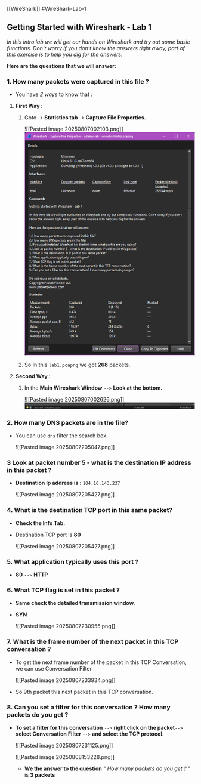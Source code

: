 [[WireShark]]
#WireShark-Lab-1
## Getting Started with Wireshark - Lab 1  
  
*In this intro lab we will get our hands on Wireshark and try out some basic functions. Don't worry if you don't know the answers right away, part of this exercise is to help you dig for the answers.*
  
**Here are the questions that we will answer:**  
  
### 1. How many packets were captured in this file ?

-  You have *2 ways* to know that : 

1. **First Way :** 

	1.  Goto -> **Statistics tab** -> **Capture File Properties.**
	
		![[Pasted image 20250807002103.png]]
	        ![Capture File Properties](https://github.com/CrypterENC/My-Obi-Notes/blob/main/IMG/Pasted%20image%2020250807002103.png)

	3.  So In this `lab1.pcapng` we got **268** packets.

2. **Second Way :** 

	1.  In the **Main Wireshark Window** `-->` **Look at the bottom.**

		![[Pasted image 20250807002626.png]]
                ![Main Wireshark Window-Look at the bottom](https://github.com/CrypterENC/My-Obi-Notes/blob/main/IMG/Pasted%20image%2020250807002626.png)


### 2. How many DNS packets are in the file?  

- You can use `dns` filter the search box.

	![[Pasted image 20250807205047.png]]

### 3 Look at packet number 5 - what is the destination IP address in this packet ?

- **Destination Ip address is :**  `104.16.143.237`

	![[Pasted image 20250807205427.png]]
### 4. What is the destination TCP port in this same packet?  

-  **Check the Info Tab.**

-  Destination TCP port is **80**

	![[Pasted image 20250807205427.png]]

### 5. What application typically uses this port ? 

- **80** `-->` **HTTP**
### 6. What TCP flag is set in this packet ?  

-  **Same check the detailed transmission window.**

- **SYN**

	![[Pasted image 20250807230955.png]]
### 7. What is the frame number of the next packet in this TCP conversation ?  


-  To get the next frame number of the packet in this TCP Conversation, we can use Conversation Filter

	 ![[Pasted image 20250807233934.png]]

-  So 9th packet this next packet in this TCP conversation.

### 8. Can you set a filter for this conversation ? How many packets do you get ?

-  **To set a filter for this conversation** `-->` **right click on the packet**`-->` **select Conversation Filter** `-->` **and select the TCP protocol.**

	![[Pasted image 20250807231125.png]]

	![[Pasted image 20250808153228.png]]

	- **We the answer to the question** " *How many packets do you get ?* " is **3 packets**
